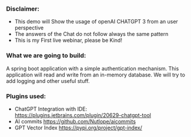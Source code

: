 ### Disclaimer:
- This demo will Show the usage of openAI CHATGPT 3 from an user perspective
- The answers of the Chat do not follow always the same pattern
- This is my First live webinar, please be Kind!

### What we are going to build:
A spring boot application with a simple authentication mechanism. 
This application will read and write from an in-memory database.
We will try to add logging and other useful stuff.

### Plugins used:
- ChatGPT Integration with IDE: https://plugins.jetbrains.com/plugin/20629-chatgpt-tool
- AI commits https://github.com/Nutlope/aicommits 
- GPT Vector Index https://pypi.org/project/gpt-index/
